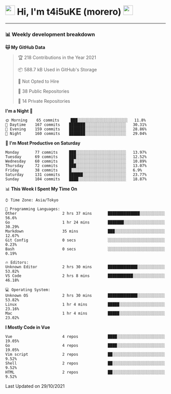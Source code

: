 <!-- Title -->
<h1>
    <img src="https://emojis.slackmojis.com/emojis/images/1600385609/10490/cactuar.gif?1600385609" width="30"/> 
    Hi, I'm t4i5uKE (morero) 
    <img src="https://emojis.slackmojis.com/emojis/images/1600385609/10490/cactuar.gif?1600385609" width="30"/>
</h1>

---

<h3> 📊 Weekly development breakdown </h3>
<!-- waka-readme-stats -->

<!--START_SECTION:waka-->
**🐱 My GitHub Data** 

> 🏆 218 Contributions in the Year 2021
 > 
> 📦 588.7 kB Used in GitHub's Storage 
 > 
> 🚫 Not Opted to Hire
 > 
> 📜 38 Public Repositories 
 > 
> 🔑 14 Private Repositories  
 > 
**I'm a Night 🦉** 

```text
🌞 Morning    65 commits     ███░░░░░░░░░░░░░░░░░░░░░░   11.8% 
🌆 Daytime    167 commits    ███████░░░░░░░░░░░░░░░░░░   30.31% 
🌃 Evening    159 commits    ███████░░░░░░░░░░░░░░░░░░   28.86% 
🌙 Night      160 commits    ███████░░░░░░░░░░░░░░░░░░   29.04%

```
📅 **I'm Most Productive on Saturday** 

```text
Monday       77 commits     ███░░░░░░░░░░░░░░░░░░░░░░   13.97% 
Tuesday      69 commits     ███░░░░░░░░░░░░░░░░░░░░░░   12.52% 
Wednesday    60 commits     ██░░░░░░░░░░░░░░░░░░░░░░░   10.89% 
Thursday     72 commits     ███░░░░░░░░░░░░░░░░░░░░░░   13.07% 
Friday       38 commits     █░░░░░░░░░░░░░░░░░░░░░░░░   6.9% 
Saturday     131 commits    ██████░░░░░░░░░░░░░░░░░░░   23.77% 
Sunday       104 commits    ████░░░░░░░░░░░░░░░░░░░░░   18.87%

```


📊 **This Week I Spent My Time On** 

```text
⌚︎ Time Zone: Asia/Tokyo

💬 Programming Languages: 
Other                    2 hrs 37 mins       ██████████████░░░░░░░░░░░   56.6% 
Go                       1 hr 24 mins        ███████░░░░░░░░░░░░░░░░░░   30.29% 
Markdown                 35 mins             ███░░░░░░░░░░░░░░░░░░░░░░   12.67% 
Git Config               0 secs              ░░░░░░░░░░░░░░░░░░░░░░░░░   0.23% 
Bash                     0 secs              ░░░░░░░░░░░░░░░░░░░░░░░░░   0.19%

🔥 Editors: 
Unknown Editor           2 hrs 30 mins       █████████████░░░░░░░░░░░░   53.82% 
VS Code                  2 hrs 8 mins        ███████████░░░░░░░░░░░░░░   46.18%

💻 Operating System: 
Unknown OS               2 hrs 30 mins       █████████████░░░░░░░░░░░░   53.82% 
Linux                    1 hr 4 mins         █████░░░░░░░░░░░░░░░░░░░░   23.16% 
Mac                      1 hr 4 mins         █████░░░░░░░░░░░░░░░░░░░░   23.02%

```

**I Mostly Code in Vue** 

```text
Vue                      4 repos             ████░░░░░░░░░░░░░░░░░░░░░   19.05% 
Go                       4 repos             ████░░░░░░░░░░░░░░░░░░░░░   19.05% 
Vim script               2 repos             ██░░░░░░░░░░░░░░░░░░░░░░░   9.52% 
Shell                    2 repos             ██░░░░░░░░░░░░░░░░░░░░░░░   9.52% 
HTML                     2 repos             ██░░░░░░░░░░░░░░░░░░░░░░░   9.52%

```



 Last Updated on 29/10/2021
<!--END_SECTION:waka-->
